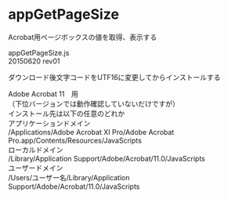# appGetPageSize  
Acrobat用ページボックスの値を取得、表示する  
  
appGetPageSize.js  
20150620 rev01  
  
ダウンロード後文字コードをUTF16に変更してからインストールする  
  
Adobe Acrobat 11　用  
（下位バージョンでは動作確認していないだけですが）  
インストール先は以下の任意のどれか  
アプリケーションドメイン  
/Applications/Adobe Acrobat XI Pro/Adobe Acrobat Pro.app/Contents/Resources/JavaScripts  
ローカルドメイン  
/Library/Application Support/Adobe/Acrobat/11.0/JavaScripts  
ユーザードメイン  
/Users/ユーザー名/Library/Application Support/Adobe/Acrobat/11.0/JavaScripts  
  
  
  
